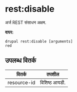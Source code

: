 # rest:disable
अर्ज REST संसाधन अक्षम.

**वापर:**
```
drupal rest:disable [arguments]
red
```

## उपलब्ध वितर्क
वितर्क | तपशील
---------|-------------
resource-id | विशिष्ठ आयडी.
